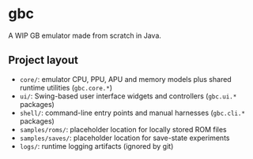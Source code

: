# gbc

A WIP GB emulator made from scratch in Java.

## Project layout

- `core/`: emulator CPU, PPU, APU and memory models plus shared runtime utilities (`gbc.core.*`)
- `ui/`: Swing-based user interface widgets and controllers (`gbc.ui.*` packages)
- `shell/`: command-line entry points and manual harnesses (`gbc.cli.*` packages)
- `samples/roms/`: placeholder location for locally stored ROM files
- `samples/saves/`: placeholder location for save-state experiments
- `logs/`: runtime logging artifacts (ignored by git)
